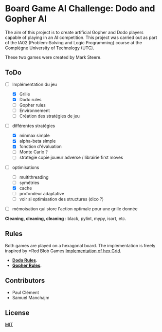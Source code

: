 # Board Game AI Challenge: Dodo and Gopher AI

The aim of this project is to create artificial Gopher and Dodo players capable of playing in an AI competition. 
This project was carried out as part of the IA02 (Problem-Solving and Logic Programming) course at the Compiègne University of Technology (UTC).

These two games were created by Mark Steere.

## ToDo

- [ ] Implémentation du jeu 
  - [x] Grille
  - [x] Dodo rules
  - [ ] Gopher rules
  - [ ] Environnement
  - [ ] Création des stratégies de jeu 
- [ ] différentes stratégies
  - [x] minmax simple
  - [x] alpha-beta simple
  - [x] fonction d'évaluation
  - [ ] Monte Carlo ?
  - [ ] stratégie copie joueur adverse / librairie first moves
- [ ] optimisations
  - [ ] multithreading
  - [ ] symétries
  - [x] cache
  - [ ] profondeur adaptative
  - [ ] voir si optimisation des structures (dico ?)
- [ ] mémoisation qui store l'action optimale pour une grille donnée 


**Cleaning, cleaning, cleaning** : black, pylint, mypy, isort, etc.
  


## Rules 
Both games are played on a hexagonal board. The implementation is freely inspired by *Red Blob Games [Implementation of hex Grid](https://www.redblobgames.com/grids/hexagons/).

* **[Dodo Rules](https://www.redblobgames.com/grids/hexagons/)**.
* **[Gopher Rules](https://www.marksteeregames.com/Dodo_rules.pdf)**.

## Contributors
* Paul Clément 
* Samuel Manchajm

## License
[MIT](https://choosealicense.com/licenses/mit/)
